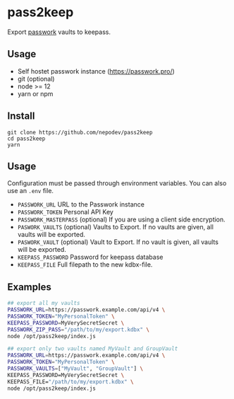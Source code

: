 # pass2keep

Export [passwork](https://passwork.pro/) vaults to keepass.

## Usage

* Self hostet passwork instance (https://passwork.pro/)
* git (optional)
* node >= 12
* yarn or npm

## Install

```shell
git clone https://github.com/nepodev/pass2keep
cd pass2keep
yarn
```

## Usage

Configuration must be passed through environment variables. You can also use an `.env` file.

* `PASSWORK_URL` URL to the Passwork instance
* `PASSWORK_TOKEN` Personal API Key
* `PASSWORK_MASTERPASS` (optional) If you are using a client side encryption.
* `PASWORK_VAULTS` (optional) Vaults to Export. If no vaults are given, all vaults will be exported. 
* `PASWORK_VAULT` (optional) Vault to Export. If no vault is given, all vaults will be exported.
* `KEEPASS_PASSWORD` Password for keepass database
* `KEEPASS_FILE` Full filepath to the new kdbx-file.

## Examples

```bash
## export all my vaults
PASSWORK_URL=https://passwork.example.com/api/v4 \
PASSWORK_TOKEN="MyPersonalToken" \
KEEPASS_PASSWORD=MyVerySecretSecret \
PASSWORK_ZIP_PASS="/path/to/my/export.kdbx" \
node /opt/pass2keep/index.js
```

```bash
## export only two vaults named MyVault and GroupVault
PASSWORK_URL=https://passwork.example.com/api/v4 \
PASSWORK_TOKEN="MyPersonalToken" \
PASSWORK_VAULTS=["MyVault", "GroupVault"] \
KEEPASS_PASSWORD=MyVerySecretSecret \
KEEPASS_FILE="/path/to/my/export.kdbx" \
node /opt/pass2keep/index.js
```

